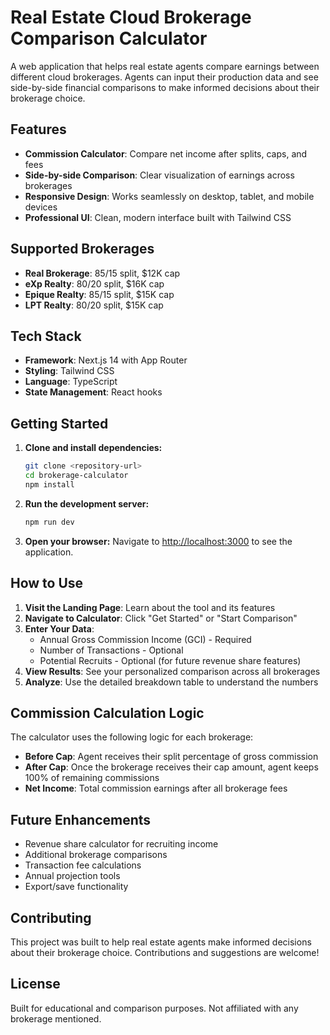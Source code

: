 # Real Estate Cloud Brokerage Comparison Calculator

A web application that helps real estate agents compare earnings between different cloud brokerages. Agents can input their production data and see side-by-side financial comparisons to make informed decisions about their brokerage choice.

## Features

- **Commission Calculator**: Compare net income after splits, caps, and fees
- **Side-by-side Comparison**: Clear visualization of earnings across brokerages
- **Responsive Design**: Works seamlessly on desktop, tablet, and mobile devices
- **Professional UI**: Clean, modern interface built with Tailwind CSS

## Supported Brokerages

- **Real Brokerage**: 85/15 split, $12K cap
- **eXp Realty**: 80/20 split, $16K cap  
- **Epique Realty**: 85/15 split, $15K cap
- **LPT Realty**: 80/20 split, $15K cap

## Tech Stack

- **Framework**: Next.js 14 with App Router
- **Styling**: Tailwind CSS
- **Language**: TypeScript
- **State Management**: React hooks

## Getting Started

1. **Clone and install dependencies:**
   ```bash
   git clone <repository-url>
   cd brokerage-calculator
   npm install
   ```

2. **Run the development server:**
   ```bash
   npm run dev
   ```

3. **Open your browser:**
   Navigate to [http://localhost:3000](http://localhost:3000) to see the application.

## How to Use

1. **Visit the Landing Page**: Learn about the tool and its features
2. **Navigate to Calculator**: Click "Get Started" or "Start Comparison"
3. **Enter Your Data**:
   - Annual Gross Commission Income (GCI) - Required
   - Number of Transactions - Optional
   - Potential Recruits - Optional (for future revenue share features)
4. **View Results**: See your personalized comparison across all brokerages
5. **Analyze**: Use the detailed breakdown table to understand the numbers

## Commission Calculation Logic

The calculator uses the following logic for each brokerage:

- **Before Cap**: Agent receives their split percentage of gross commission
- **After Cap**: Once the brokerage receives their cap amount, agent keeps 100% of remaining commissions
- **Net Income**: Total commission earnings after all brokerage fees

## Future Enhancements

- Revenue share calculator for recruiting income
- Additional brokerage comparisons
- Transaction fee calculations
- Annual projection tools
- Export/save functionality

## Contributing

This project was built to help real estate agents make informed decisions about their brokerage choice. Contributions and suggestions are welcome!

## License

Built for educational and comparison purposes. Not affiliated with any brokerage mentioned.
